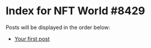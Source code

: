 # Index for NFT World #8429
Posts will be displayed in the order below:

- [Your first post](./001-first.md)

